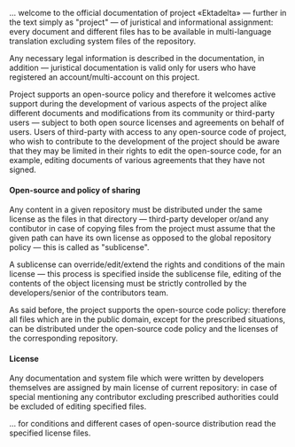 ... welcome to the official documentation of project «Ektadelta» — further in the text simply as "project" — of juristical and informational assignment: every document and different files has to be available in multi-language translation excluding system files of the repository. 

Any necessary legal information is described in the documentation, in addition — juristical documentation is valid only for users who have registered an account/multi-account on this project. 

Project supports an open-source policy and therefore it welcomes active support during the development of various aspects of the project alike different documents and modifications from its community or third-party users — subject to both open source licenses and agreements on behalf of users. Users of third-party with access to any open-source code of project, who wish to contribute to the development of the project should be aware that they may be limited in their rights to edit the open-source code, for an example, editing documents of various agreements that they have not signed. 

#### Open-source and policy of sharing

Any content in a given repository must be distributed under the same license as the files in that directory — third-party developer or/and any contibutor in case of copying files from the project must assume that the given path can have its own license as opposed to the global repository policy — this is called as "sublicense". 

A sublicense can override/edit/extend the rights and conditions of the main license — this process is specified inside the sublicense file, editing of the contents of the object licensing must be strictly controlled by the developers/senior of the contributors team. 

As said before, the project supports the open-source code policy: therefore all files which are in the public domain, except for the prescribed situations, can be distributed under the open-source code policy and the licenses of the corresponding repository. 

#### License 

Any documentation and system file which were written by developers themselves are assigned by main license of current repository: in case of special mentioning any contributor excluding prescribed authorities could be excluded of editing specified files. 

... for conditions and different cases of open-source distribution read the specified license files. 
